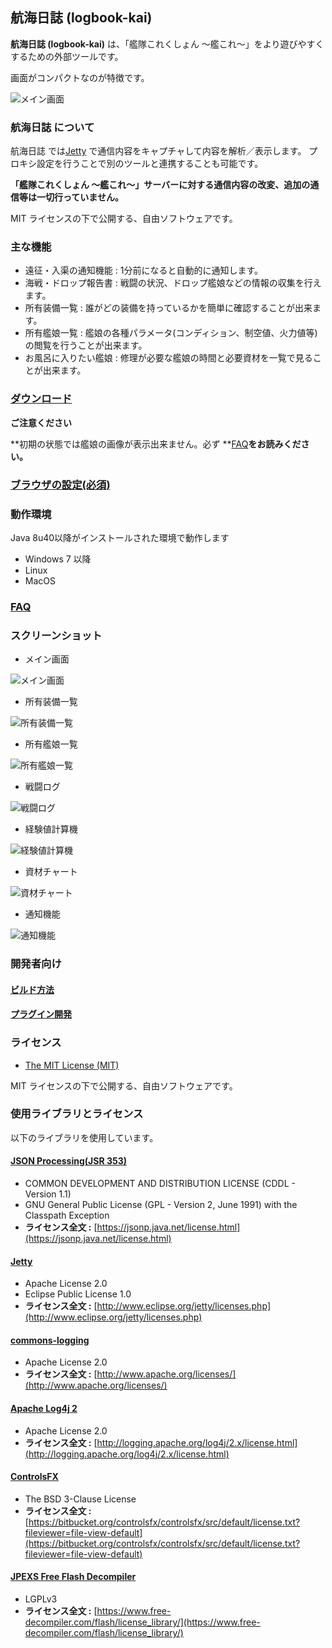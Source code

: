 航海日誌 (logbook-kai)
--

**航海日誌 (logbook-kai)** は、「艦隊これくしょん ～艦これ～」をより遊びやすくするための外部ツールです。

画面がコンパクトなのが特徴です。

![メイン画面](https://kancolle.sanaechan.net/logbook-kai/overview.png "メイン画面")

### 航海日誌 について

航海日誌 では[Jetty](http://www.eclipse.org/jetty/) で通信内容をキャプチャして内容を解析／表示します。
プロキシ設定を行うことで別のツールと連携することも可能です。

**「艦隊これくしょん ～艦これ～」サーバーに対する通信内容の改変、追加の通信等は一切行っていません。**

MIT ライセンスの下で公開する、自由ソフトウェアです。

### 主な機能

* 遠征・入渠の通知機能 : 1分前になると自動的に通知します。
* 海戦・ドロップ報告書 : 戦闘の状況、ドロップ艦娘などの情報の収集を行えます。
* 所有装備一覧 : 誰がどの装備を持っているかを簡単に確認することが出来ます。
* 所有艦娘一覧 : 艦娘の各種パラメータ(コンディション、制空値、火力値等)の閲覧を行うことが出来ます。
* お風呂に入りたい艦娘 : 修理が必要な艦娘の時間と必要資材を一覧で見ることが出来ます。

### [ダウンロード](https://github.com/sanaehirotaka/logbook-kai/releases)

**ご注意ください**

**初期の状態では艦娘の画像が表示出来ません。必ず **[FAQ](faq.md)**をお読みください。**

### [ブラウザの設定(必須)](how-to-preference.md)

### 動作環境

Java 8u40以降がインストールされた環境で動作します

* Windows 7 以降
* Linux
* MacOS

### [FAQ](faq.md)

### スクリーンショット

* メイン画面

![メイン画面](https://kancolle.sanaechan.net/logbook-kai/overview.png)

* 所有装備一覧

![所有装備一覧](https://kancolle.sanaechan.net/logbook-kai/items.png)

* 所有艦娘一覧

![所有艦娘一覧](https://kancolle.sanaechan.net/logbook-kai/ships.png)

* 戦闘ログ

![戦闘ログ](https://kancolle.sanaechan.net/logbook-kai/battle_log.png)

* 経験値計算機

![経験値計算機](https://kancolle.sanaechan.net/logbook-kai/calc_exp.png)

* 資材チャート

![資材チャート](https://kancolle.sanaechan.net/logbook-kai/resource_chart.png)

* 通知機能

![通知機能](https://kancolle.sanaechan.net/logbook-kai/notify.png)

### 開発者向け

#### [ビルド方法](how-to-build.md)

#### [プラグイン開発](how-to-develop.md)

### ライセンス

* [The MIT License (MIT)](LICENSE)

MIT ライセンスの下で公開する、自由ソフトウェアです。

### 使用ライブラリとライセンス

以下のライブラリを使用しています。

#### [JSON Processing(JSR 353)](https://jsonp.java.net/)

* COMMON DEVELOPMENT AND DISTRIBUTION LICENSE (CDDL - Version 1.1)
* GNU General Public License (GPL - Version 2, June 1991) with the Classpath Exception
* **ライセンス全文 :** [https://jsonp.java.net/license.html](https://jsonp.java.net/license.html)

#### [Jetty](http://www.eclipse.org/jetty/)

* Apache License 2.0
* Eclipse Public License 1.0
* **ライセンス全文 :** [http://www.eclipse.org/jetty/licenses.php](http://www.eclipse.org/jetty/licenses.php)

#### [commons-logging](https://commons.apache.org/proper/commons-logging/)

* Apache License 2.0
* **ライセンス全文 :** [http://www.apache.org/licenses/](http://www.apache.org/licenses/)

#### [Apache Log4j 2](http://logging.apache.org/log4j/2.x/)

* Apache License 2.0
* **ライセンス全文 :** [http://logging.apache.org/log4j/2.x/license.html](http://logging.apache.org/log4j/2.x/license.html)

#### [ControlsFX](http://fxexperience.com/controlsfx/)

* The BSD 3-Clause License
* **ライセンス全文 :** [https://bitbucket.org/controlsfx/controlsfx/src/default/license.txt?fileviewer=file-view-default](https://bitbucket.org/controlsfx/controlsfx/src/default/license.txt?fileviewer=file-view-default)

#### [JPEXS Free Flash Decompiler](https://www.free-decompiler.com/flash/)

* LGPLv3
* **ライセンス全文 :** [https://www.free-decompiler.com/flash/license_library/](https://www.free-decompiler.com/flash/license_library/)

